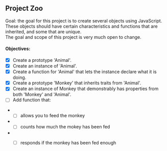 ## Project Zoo

Goal: the goal for this project is to create several objects using JavaScript. 
These objects should have certain characteristics and functions that are inherited, and some that are unique.  
The goal and scope of this project is very much open to change.

#### Objectives:
* [x] Create a prototype 'Animal'.
* [x] Create an instance of 'Animal'.
* [x] Create a function for 'Animal' that lets the instance declare what it is doing.
* [x] Create a prototype 'Monkey' that inherits traits from 'Animal'.
* [x] Create an instance of Monkey that demonstrably has properties from both 'Monkey' and  'Animal'.
* [ ] Add function that:
* * [ ] allows you to feed the monkey
* * [ ] counts how much the mokey has been fed
* * [ ] responds if the monkey has been fed enough

